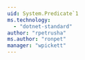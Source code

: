 ```yaml
---
uid: System.Predicate`1
ms.technology: 
  - "dotnet-standard"
author: "rpetrusha"
ms.author: "ronpet"
manager: "wpickett"
---
```

